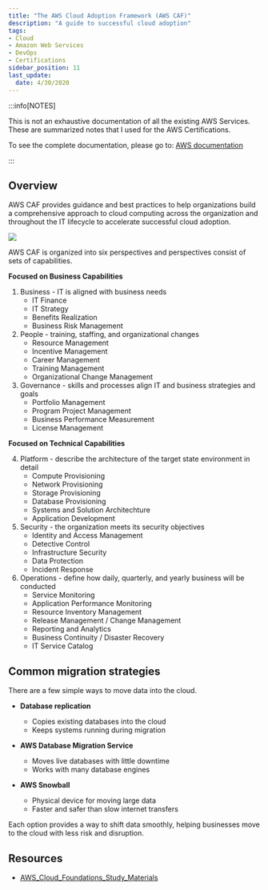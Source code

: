 ```yaml
---
title: "The AWS Cloud Adoption Framework (AWS CAF)"
description: "A guide to successful cloud adoption"
tags: 
- Cloud
- Amazon Web Services
- DevOps
- Certifications
sidebar_position: 11
last_update:
  date: 4/30/2020
---
```


:::info[NOTES]

This is not an exhaustive documentation of all the existing AWS Services. These are summarized notes that I used for the AWS Certifications.

To see the complete documentation, please go to: [AWS documentation](https://docs.aws.amazon.com/)

:::


## Overview 

AWS CAF provides guidance and best practices to help organizations build a comprehensive approach to cloud computing across the organization and throughout the IT lifecycle to accelerate successful cloud adoption. 


<div class='img-center'>

![](/img/docs/09282025-aws-caf.png)

</div>


AWS CAF is organized into six perspectives and perspectives consist of sets of capabilities.
  
**Focused on Business Capabilities**

1. Business - IT is aligned with business needs
    - IT Finance
    - IT Strategy
    - Benefits Realization
    - Business Risk Management
2. People - training, staffing, and organizational changes
    - Resource Management
    - Incentive Management
    - Career Management
    - Training Management
    - Organizational Change Management
3. Governance - skills and processes align IT and business strategies and goals
    - Portfolio Management
    - Program Project Management
    - Business Performance Measurement
    - License Management

**Focused on Technical Capabilities**

4. Platform - describe the architecture of the target state environment in detail
    - Compute Provisioning
    - Network Provisioning
    - Storage Provisioning
    - Database Provisioning
    - Systems and Solution Architechture
    - Application Development
5. Security - the organization meets its security objectives
    - Identity and Access Management
    - Detective Control
    - Infrastructure Security
    - Data Protection
    - Incident Response
6. Operations - define how daily, quarterly, and yearly business will be conducted
    - Service Monitoring
    - Application Performance Monitoring
    - Resource Inventory Management
    - Release Management / Change Management
    - Reporting and Analytics
    - Business Continuity / Disaster Recovery
    - IT Service Catalog


## Common migration strategies

There are a few simple ways to move data into the cloud.

- **Database replication**

  - Copies existing databases into the cloud
  - Keeps systems running during migration

- **AWS Database Migration Service**

  - Moves live databases with little downtime
  - Works with many database engines

- **AWS Snowball**

  - Physical device for moving large data
  - Faster and safer than slow internet transfers

Each option provides a way to shift data smoothly, helping businesses move to the cloud with less risk and disruption.


## Resources 

- [AWS_Cloud_Foundations_Study_Materials](https://github.com/bundickm/AWS_Cloud_Foundations_Study_Materials/blob/master/Module%202%20Notes.md)

